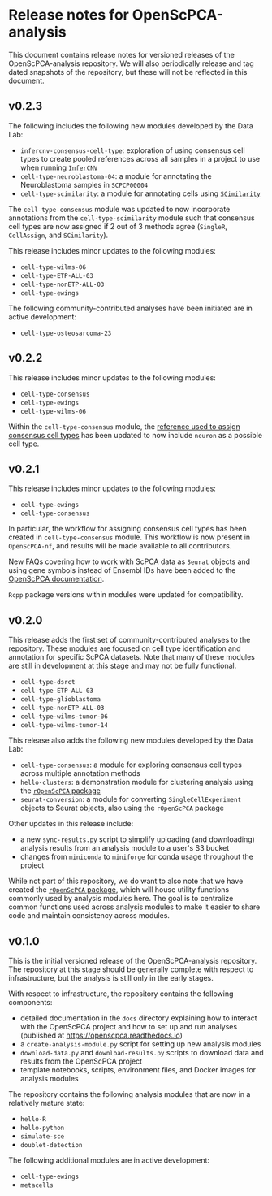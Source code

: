 # Release notes for OpenScPCA-analysis

This document contains release notes for versioned releases of the OpenScPCA-analysis repository.
We will also periodically release and tag dated snapshots of the repository, but these will not be reflected in this document.

<!--
Add new release notes in reverse numerical order (newest first) below this comment

You may want to add temporary notes here for tracking as features are added, before a new release is ready.
-->

## v0.2.3

The following includes the following new modules developed by the Data Lab:  

- `infercnv-consensus-cell-type`: exploration of using consensus cell types to create pooled references across all samples in a project to use when running [`InferCNV`](https://github.com/broadinstitute/inferCNV/wiki) 
- `cell-type-neuroblastoma-04`: a module for annotating the Neuroblastoma samples in `SCPCP00004`
- `cell-type-scimilarity`: a module for annotating cells using [`SCimilarity`](https://genentech.github.io/scimilarity/index.html)

The `cell-type-consensus` module was updated to now incorporate annotations from the `cell-type-scimilarity` module such that consensus cell types are now assigned if 2 out of 3 methods agree (`SingleR`, `CellAssign`, and `SCimilarity`). 

This release includes minor updates to the following modules: 

- `cell-type-wilms-06` 
- `cell-type-ETP-ALL-03`
- `cell-type-nonETP-ALL-03`
- `cell-type-ewings`

The following community-contributed analyses have been initiated are in active development: 

- `cell-type-osteosarcoma-23`

## v0.2.2

This release includes minor updates to the following modules: 

- `cell-type-consensus`
- `cell-type-ewings`
- `cell-type-wilms-06`

Within the `cell-type-consensus` module, the [reference used to assign consensus cell types](https://github.com/AlexsLemonade/OpenScPCA-analysis/blob/main/analyses/cell-type-consensus/references/consensus-cell-type-reference.tsv) has been updated to now include `neuron` as a possible cell type. 

## v0.2.1

This release includes minor updates to the following modules: 

- `cell-type-ewings`
- `cell-type-consensus`

In particular, the workflow for assigning consensus cell types has been created in `cell-type-consensus` module. 
This workflow is now present in `OpenScPCA-nf`, and results will be made available to all contributors. 

New FAQs covering how to work with ScPCA data as `Seurat` objects and using gene symbols instead of Ensembl IDs have been added to the [OpenScPCA documentation](https://openscpca.readthedocs.io/en/latest/troubleshooting-faq/faq/). 

`Rcpp` package versions within modules were updated for compatibility. 

## v0.2.0

This release adds the first set of community-contributed analyses to the repository.
These modules are focused on cell type identification and annotation for specific ScPCA datasets.
Note that many of these modules are still in development at this stage and may not be fully functional.

- `cell-type-dsrct`
- `cell-type-ETP-ALL-03`
- `cell-type-glioblastoma`
- `cell-type-nonETP-ALL-03`
- `cell-type-wilms-tumor-06`
- `cell-type-wilms-tumor-14`


This release also adds the following new modules developed by the Data Lab:

- `cell-type-consensus`: a module for exploring consensus cell types across multiple annotation methods
- `hello-clusters`: a demonstration module for clustering analysis using the [`rOpenScPCA` package](https://github.com/AlexsLemonade/rOpenScPCA)
- `seurat-conversion`: a module for converting `SingleCellExperiment` objects to Seurat objects, also using the `rOpenScPCA` package

Other updates in this release include:

- a new `sync-results.py` script to simplify uploading (and downloading) analysis results from an analysis module to a user's S3 bucket
- changes from `miniconda` to `miniforge` for conda usage throughout the project

While not part of this repository, we do want to also note that we have created the [`rOpenScPCA` package](https://github.com/AlexsLemonade/rOpenScPCA), which will house utility functions commonly used by analysis modules here.
The goal is to centralize common functions used across analysis modules to make it easier to share code and maintain consistency across modules.


## v0.1.0

This is the initial versioned release of the OpenScPCA-analysis repository.
The repository at this stage should be generally complete with respect to infrastructure, but the analysis is still only in the early stages.

With respect to infrastructure, the repository contains the following components:

- detailed documentation in the `docs` directory explaining how to interact with the OpenScPCA project and how to set up and run analyses (published at https://openscpca.readthedocs.io)
- a `create-analysis-module.py` script for setting up new analysis modules
- `download-data.py` and `download-results.py` scripts to download data and results from the OpenScPCA project
- template notebooks, scripts, environment files, and Docker images for analysis modules

The repository contains the following analysis modules that are now in a relatively mature state:

- `hello-R`
- `hello-python`
- `simulate-sce`
- `doublet-detection`

The following additional modules are in active development:

- `cell-type-ewings`
- `metacells`
